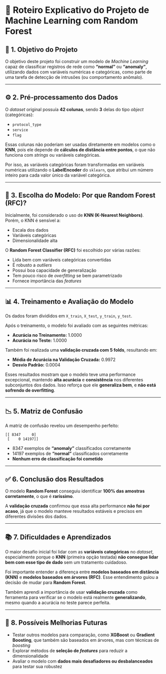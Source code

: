 # 🧠 Roteiro Explicativo do Projeto de Machine Learning com Random Forest

## 📌 1. Objetivo do Projeto  
O objetivo deste projeto foi construir um modelo de *Machine Learning* capaz de classificar registros de rede como **“normal”** ou **“anomaly”**, utilizando dados com variáveis numéricas e categóricas, como parte de uma tarefa de detecção de intrusões (ou comportamento anômalo).

---

## ⚙️ 2. Pré-processamento dos Dados  
O *dataset* original possuía **42 colunas**, sendo **3** delas do tipo *object* (categóricas):

- `protocol_type`  
- `service`  
- `flag`

Essas colunas não poderiam ser usadas diretamente em modelos como o **KNN**, pois ele depende de **cálculos de distância entre pontos**, o que não funciona com *strings* ou variáveis categóricas.

Por isso, as variáveis categóricas foram transformadas em variáveis numéricas utilizando o **LabelEncoder** do `sklearn`, que atribui um número inteiro para cada valor único da variável categórica.

---

## 🧪 3. Escolha do Modelo: Por que Random Forest (RFC)?  
Inicialmente, foi considerado o uso de **KNN (K-Nearest Neighbors)**.  
Porém, o KNN é sensível a:

- Escala dos dados  
- Variáveis categóricas  
- Dimensionalidade alta  

O **Random Forest Classifier (RFC)** foi escolhido por várias razões:

- Lida bem com variáveis categóricas convertidas  
- É robusto a *outliers*  
- Possui boa capacidade de generalização  
- Tem pouco risco de *overfitting* se bem parametrizado  
- Fornece importância das *features*

---

## 📊 4. Treinamento e Avaliação do Modelo  
Os dados foram divididos em `X_train`, `X_test`, `y_train`, `y_test`.

Após o treinamento, o modelo foi avaliado com as seguintes métricas:

- **Acurácia no Treinamento:** 1.0000  
- **Acurácia no Teste:** 1.0000  

Também foi realizada uma **validação cruzada com 5 folds**, resultando em:

- **Média de Acurácia na Validação Cruzada:** 0.9972  
- **Desvio Padrão:** 0.0004  

Esses resultados mostram que o modelo teve uma performance excepcional, mantendo **alta acurácia** e **consistência** nos diferentes subconjuntos dos dados. Isso reforça que ele **generaliza bem**, e **não está sofrendo de overfitting**.

---

## 📉 5. Matriz de Confusão  
A matriz de confusão revelou um desempenho perfeito:

```
[[ 8347     0]
 [    0 14197]]
```

- 8347 exemplos de **“anomaly”** classificados corretamente  
- 14197 exemplos de **“normal”** classificados corretamente  
- **Nenhum erro de classificação foi cometido**

---

## ✅ 6. Conclusão dos Resultados  
O modelo **Random Forest** conseguiu identificar **100% das amostras corretamente**, o que é **raríssimo**.

A **validação cruzada** confirmou que essa alta performance **não foi por acaso**, já que o modelo manteve resultados estáveis e precisos em diferentes divisões dos dados.

---

## 📚 7. Dificuldades e Aprendizados  
O maior desafio inicial foi lidar com as **variáveis categóricas** no *dataset*, especialmente porque o **KNN** (primeira opção testada) **não consegue lidar bem com esse tipo de dado** sem um tratamento cuidadoso.

Foi importante entender a diferença entre **modelos baseados em distância (KNN)** e **modelos baseados em árvores (RFC)**. Esse entendimento guiou a decisão de mudar para **Random Forest**.

Também aprendi a importância de usar **validação cruzada** como ferramenta para verificar se o modelo está realmente **generalizando**, mesmo quando a acurácia no teste parece perfeita.

---

## 🧩 8. Possíveis Melhorias Futuras  
- Testar outros modelos para comparação, como **XGBoost** ou **Gradient Boosting**, que também são baseados em árvores, mas com técnicas de *boosting*  
- Explorar métodos de **seleção de *features*** para reduzir a dimensionalidade  
- Avaliar o modelo com **dados mais desafiadores ou desbalanceados** para testar sua robustez
